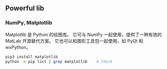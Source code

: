 ## Powerful lib
### NumPy, Matplotlib
Matplotlib 是 Python 的绘图库。
它可与 NumPy 一起使用，提供了一种有效的 MatLab 开源替代方案。
它也可以和图形工具包一起使用，如 PyQt 和 wxPython。
```bash
pip3 install matplotlib
python -m pip list | grep matplotlib    # Check
```
